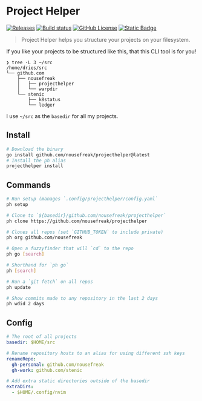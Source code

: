 # Project Helper

[![Releases](https://img.shields.io/github/v/release/nousefreak/projecthelper?style=for-the-badge)](https://github.com/NoUseFreak/projecthelper/releases)
[![Build status](https://img.shields.io/github/actions/workflow/status/nousefreak/projecthelper/ci.yml?style=for-the-badge)](ihttps://github.com/NoUseFreak/projecthelper/actions/workflows/ci.yml)
[![GitHub License](https://img.shields.io/github/license/nousefreak/projecthelper?style=for-the-badge)](https://github.com/NoUseFreak/projecthelper/blob/main/LICENSE)
[![Static Badge](https://img.shields.io/badge/powered--by-stenic.io-blue?style=for-the-badge&logoColor=blue)](https://stenic.io)

> Project Helper helps you structure your projects on your filesystem.

If you like your projects to be structured like this, that this CLI tool is for you!

```
❯ tree -L 3 ~/src
/home/dries/src
└── github.com
    ├── nousefreak
    │   ├── projecthelper
    │   └── warpdir
    └── stenic
        ├── k8status
        └── ledger
```

I use `~/src` as the `basedir` for all my projects.


## Install

```bash
# Download the binary
go install github.com/nousefreak/projecthelper@latest
# Install the ph alias
projecthelper install
```


## Commands

```bash
# Run setup (manages `.config/projecthelper/config.yaml`
ph setup

# Clone to `${basedir}/github.com/nousefreak/projecthelper`
ph clone https://github.com/nousefreak/projecthelper

# Clones all repos (set `GITHUB_TOKEN` to include private)
ph org github.com/nousefreak

# Open a fuzzyfinder that will `cd` to the repo
ph go [search]

# Shorthand for `ph go`
ph [search]

# Run a `git fetch` on all repos
ph update

# Show commits made to any repository in the last 2 days
ph wdid 2 days
```

## Config

```yaml
# The root of all projects
basedir: $HOME/src

# Rename repository hosts to an alias for using different ssh keys
renameRepo:
  gh-personal: github.com/nousefreak
  gh-work: github.com/stenic

# Add extra static directories outside of the basedir
extraDirs:
  - $HOME/.config/nvim
```

